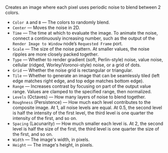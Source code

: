 Creates an image where each pixel uses periodic noise to blend between 2 colors.

   - `Color A` and `B` — The colors to randomly blend.
   - `Center` — Moves the noise in 2D.
   - `Time` — The time at which to evaluate the image.  To animate the noise, connect a continuously increasing number, such as the output of the `Render Image to Window` node’s `Requested Frame` port.
   - `Scale` — The size of the noise pattern.  At smaller values, the noise ripples are more closely packed together.
   - `Type` — Whether to render gradient (soft, Perlin-style) noise, value noise, cellular (ridged, Worley/Voronoi-style) noise, or a grid of dots.
   - `Grid` — Whether the noise grid is rectangular or triangular.
   - `Tile` — Whether to generate an image that can be seamlessly tiled (left edge matches right edge, and top edge matches bottom edge).
   - `Range` — Increases contrast by focusing on part of the output value range.  Values are clamped to the specified range, then normalized.
   - `Levels` (Octaves) — How many layers of noise to blend together.
   - `Roughness` (Persistence) — How much each level contributes to the composite image.  At 1, all noise levels are equal.  At 0.5, the second level is half the intensity of the first level, the third level is one quarter the intensity of the first, and so on.
   - `Spacing` (Lacunarity) — How much smaller each level is.  At 2, the second level is half the size of the first, the third level is one quarter the size of the first, and so on.
   - `Width` — The image's width, in pixels.
   - `Height` — The image's height, in pixels.
